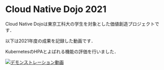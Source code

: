 # Cloud Native Dojo 2021

Cloud Native Dojoは東京工科大の学生を対象とした価値創造プロジェクトです．

以下は2021年度の成果を記録した動画です．

KubernetesのHPAとよばれる機能の評価を行いました．

[![デモンストレーション動画](https://img.youtube.com/vi/bFr5Ixae58Q/0.jpg)](https://www.youtube.com/watch?v=bFr5Ixae58Q)
